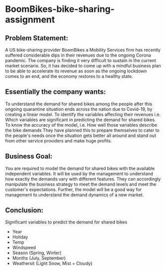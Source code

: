 # BoomBikes-bike-sharing-assignment  

## Problem Statement:    
A US bike-sharing provider BoomBikes a Mobility Services firm has recently suffered considerable dips in their revenues due to the ongoing Corona pandemic. The company is finding it very difficult to sustain in the current market scenario. So, it has decided to come up with a mindful business plan to be able to accelerate its revenue as soon as the ongoing lockdown comes to an end, and the economy restores to a healthy state.

## Essentially the company wants:  
To understand the demand for shared bikes among the people after this ongoing quarantine situation ends across the nation due to Covid-19, by creating a linear model.
To identify the variables affecting their revenues i.e. Which variables are significant in predicting the demand for shared bikes.
To know the accuracy of the model, i.e. How well those variables describe the bike demands
They have planned this to prepare themselves to cater to the people's needs once the situation gets better all around and stand out from other service providers and make huge profits.

## Business Goal:
You are required to model the demand for shared bikes with the available independent variables. It will be used by the management to understand how exactly the demands vary with different features. They can accordingly manipulate the business strategy to meet the demand levels and meet the customer's expectations. Further, the model will be a good way for management to understand the demand dynamics of a new market.

## Conclusion:  
Significant variables to predict the demand for shared bikes  
- Year
- Holiday
- Temp
- Windspeed
- Season (Spring, Winter)
- Months (July, September)
- Weathersit (Light Snow, Mist + Cloudy)
